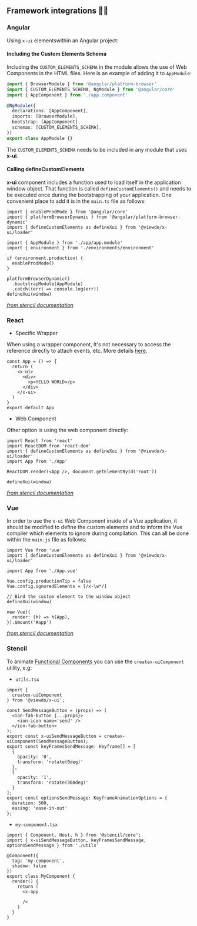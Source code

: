 ## Framework integrations 👨‍💻

### Angular

Using `x-ui` elementswithin an Angular project:

#### Including the Custom Elements Schema

Including the `CUSTOM_ELEMENTS_SCHEMA` in the module allows the use of Web Components in the HTML files. Here is an example of adding it to `AppModule`:

```ts
import { BrowserModule } from '@angular/platform-browser'
import { CUSTOM_ELEMENTS_SCHEMA, NgModule } from '@angular/core'
import { AppComponent } from './app.component'

@NgModule({
  declarations: [AppComponent],
  imports: [BrowserModule],
  bootstrap: [AppComponent],
  schemas: [CUSTOM_ELEMENTS_SCHEMA],
})
export class AppModule {}
```

The `CUSTOM_ELEMENTS_SCHEMA` needs to be included in any module that uses **x-ui**.

#### Calling defineCustomElements

**x-ui** component includes a function used to load itself in the application window object. That function is called `defineCustomElements()` and needs to be executed once during the bootstrapping of your application. One convenient place to add it is in the `main.ts` file as follows:

```tsx
import { enableProdMode } from '@angular/core'
import { platformBrowserDynamic } from '@angular/platform-browser-dynamic'
import { defineCustomElements as defineXui } from '@viewdo/x-ui/loader'

import { AppModule } from './app/app.module'
import { environment } from './environments/environment'

if (environment.production) {
  enableProdMode()
}

platformBrowserDynamic()
  .bootstrapModule(AppModule)
  .catch((err) => console.log(err))
defineXui(window)
```

[_from stencil documentation_](https://github.com/ionic-team/stencil-site/blob/master/src/docs/framework-integration/angular.md)

### React

- Specific Wrapper

When using a wrapper component, It's not necessary to access the reference directly to attach events, etc. More details [here](./react/README.md).

```tsx
const App = () => {
  return (
    <x-ui>
      <div>
        <p>HELLO WORLD</p>
      </div>
    </x-ui>
  )
}
export default App
```

- Web Component

Other option is using the web component directly:

```tsx
import React from 'react'
import ReactDOM from 'react-dom'
import { defineCustomElements as defineXui } from '@viewdo/x-ui/loader'
import App from './App'

ReactDOM.render(<App />, document.getElementById('root'))

defineXui(window)
```

[_from stencil documentation_](https://github.com/ionic-team/stencil-site/blob/master/src/docs/framework-integration/react.md)

### Vue

In order to use the `x-ui` Web Component inside of a Vue application, it should be modified to define the custom elements and to inform the Vue compiler which elements to ignore during compilation. This can all be done within the `main.js` file as follows:

```tsx
import Vue from 'vue'
import { defineCustomElements as defineXui } from '@viewdo/x-ui/loader'

import App from './App.vue'

Vue.config.productionTip = false
Vue.config.ignoredElements = [/x-\w*/]

// Bind the custom element to the window object
defineXui(window)

new Vue({
  render: (h) => h(App),
}).$mount('#app')
```

[_from stencil documentation_](https://github.com/ionic-team/stencil-site/blob/master/src/docs/framework-integration/vue.md)

### Stencil

To animate [Functional Components](https://stenciljs.com/docs/functional-components) you can use the `createx-uiComponent` utility, e.g:

- `utils.tsx`

```tsx
import {
  createx-uiComponent
} from '@viewdo/x-ui';

const SendMessageButton = (props) => (
  <ion-fab-button {...props}>
    <ion-icon name='send' />
  </ion-fab-button>
);
export const x-uiSendMessageButton = createx-uiComponent(SendMessageButton);
export const keyFramesSendMessage: Keyframe[] = [
  {
    opacity: '0',
    transform: 'rotate(0deg)'
  },
  {
    opacity: '1',
    transform: 'rotate(360deg)'
  }
];
export const optionsSendMessage: KeyframeAnimationOptions = {
  duration: 500,
  easing: 'ease-in-out'
};
```

- `my-component.tsx`

```tsx
import { Component, Host, h } from '@stencil/core';
import { x-uiSendMessageButton, keyFramesSendMessage, optionsSendMessage } from './utils'

@Component({
  tag: 'my-component',
  shadow: false
})
export class MyComponent {
  render() {
    return (
      <x-app

      />
    )
  }
}
```
